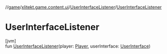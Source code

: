 //[game](../../../index.md)/[xlitekt.game.content.ui](../index.md)/[UserInterfaceListener](index.md)/[UserInterfaceListener](-user-interface-listener.md)

# UserInterfaceListener

[jvm]\
fun [UserInterfaceListener](-user-interface-listener.md)(player: [Player](../../xlitekt.game.actor.player/-player/index.md), userInterface: [UserInterface](../-user-interface/index.md))

